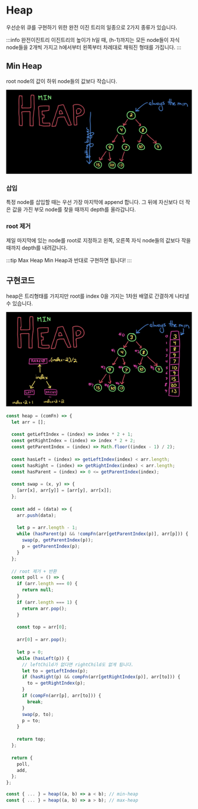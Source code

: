 # Heap

우선순위 큐를 구현하기 위한 완전 이진 트리의 일종으로 2가지 종류가 있습니다.

:::info 완전이진트리
이진트리의 높이가 h일 때, (h-1)까지는 모든 node들이 자식 node들을 2개씩 가지고 h에서부터 왼쪽부터 차례대로 채워진 형태를 가집니다.
:::

## Min Heap

root node의 값이 하위 node들의 값보다 작습니다.

![Min Heap](../image/heap.png)

### 삽입

특정 node를 삽입할 때는 우선 가장 마지막에 append 합니다. 그 뒤에 자신보다 더 작은 값을 가진 부모 node를 찾을 때까지 depth를 올라갑니다.

### root 제거

제일 마지막에 있는 node를 root로 지정하고 왼쪽, 오른쪽 자식 node들의 값보다 작을 때까지 depth를 내려갑니다.

:::tip Max Heap
Min Heap과 반대로 구현하면 됩니다!
:::

## 구현코드

heap은 트리형태를 가지지만 root를 index 0을 가지는 1차원 배열로 간결하게 나타낼 수 있습니다.

![Heap Array](../image/heap_array.png)

```js
const heap = (comFn) => {
  let arr = [];

  const getLeftIndex = (index) => index * 2 + 1;
  const getRightIndex = (index) => index * 2 + 2;
  const getParentIndex = (index) => Math.floor((index - 1) / 2);

  const hasLeft = (index) => getLeftIndex(index) < arr.length;
  const hasRight = (index) => getRightIndex(index) < arr.length;
  const hasParent = (index) => 0 <= getParentIndex(index);

  const swap = (x, y) => {
    [arr[x], arr[y]] = [arr[y], arr[x]];
  };

  const add = (data) => {
    arr.push(data);

    let p = arr.length - 1;
    while (hasParent(p) && !compFn(arr[getParentIndex(p)], arr[p])) {
      swap(p, getParentIndex(p));
      p = getParentIndex(p);
    }
  };

  // root 제거 + 반환
  const poll = () => {
    if (arr.length === 0) {
      return null;
    }
    if (arr.length === 1) {
      return arr.pop();
    }

    const top = arr[0];

    arr[0] = arr.pop();

    let p = 0;
    while (hasLeft(p)) {
      // leftChild가 없다면 rightChild도 없게 됩니다.
      let to = getLeftIndex(p);
      if (hasRight(p) && compFn(arr[getRightIndex(p)], arr[to])) {
        to = getRightIndex(p);
      }
      if (compFn(arr[p], arr[to])) {
        break;
      }
      swap(p, to);
      p = to;
    }

    return top;
  };

  return {
    poll,
    add,
  };
};
```

```js
const { ... } = heap((a, b) => a < b); // min-heap
const { ... } = heap((a, b) => a > b); // max-heap
```
